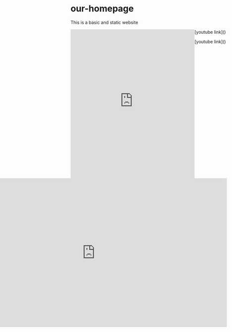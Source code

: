 # our-homepage
This is a basic and static website


[youtube link](<iframe style = "float:Left;box-sizing:border-box" width="400" height="480" src="https://www.youtube.com/embed/o-gRYZ3C0RA" title="YouTube video player"
        frameborder="0" allow="accelerometer; autoplay; clipboard-write; encrypted-media; gyroscope; picture-in-picture"
        allowfullscreen ></iframe>)

[youtube link](<iframe style = "float:right;box-sizing:border-box" width="853" height="480" src="https://www.youtube.com/embed/MKWUzed9s_A" title="YouTube video player"
        frameborder="0" allow="accelerometer; autoplay; clipboard-write; encrypted-media; gyroscope; picture-in-picture"
        allowfullscreen></iframe>)
